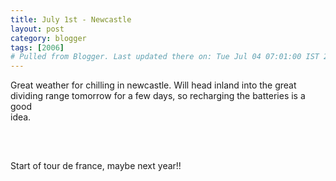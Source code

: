 ```yaml
---
title: July 1st - Newcastle
layout: post
category: blogger
tags: [2006]
# Pulled from Blogger. Last updated there on: Tue Jul 04 07:01:00 IST 2006
---
```

Great weather for chilling in newcastle. Will head inland into the great<br />dividing range tomorrow for a few days, so recharging the batteries is a good<br />idea. <br /><br /><a onblur="try {parent.deselectBloggerImageGracefully();} catch(e) {}" href="http://photos1.blogger.com/blogger/916/2956/1600/IMG_1229.jpg"><img style="display:block; margin:0px auto 10px; text-align:center;cursor:pointer; cursor:hand;" src="http://photos1.blogger.com/blogger/916/2956/320/IMG_1229.jpg" border="0" alt="" /></a><br /><br />Start of tour de france, maybe next year!!
